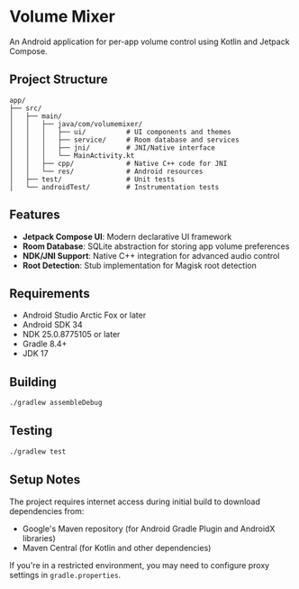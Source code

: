 # Volume Mixer

An Android application for per-app volume control using Kotlin and Jetpack Compose.

## Project Structure

```
app/
├── src/
│   ├── main/
│   │   ├── java/com/volumemixer/
│   │   │   ├── ui/          # UI components and themes
│   │   │   ├── service/     # Room database and services
│   │   │   ├── jni/         # JNI/Native interface
│   │   │   └── MainActivity.kt
│   │   ├── cpp/             # Native C++ code for JNI
│   │   └── res/             # Android resources
│   ├── test/                # Unit tests
│   └── androidTest/         # Instrumentation tests
```

## Features

- **Jetpack Compose UI**: Modern declarative UI framework
- **Room Database**: SQLite abstraction for storing app volume preferences
- **NDK/JNI Support**: Native C++ integration for advanced audio control
- **Root Detection**: Stub implementation for Magisk root detection

## Requirements

- Android Studio Arctic Fox or later
- Android SDK 34
- NDK 25.0.8775105 or later
- Gradle 8.4+
- JDK 17

## Building

```bash
./gradlew assembleDebug
```

## Testing

```bash
./gradlew test
```

## Setup Notes

The project requires internet access during initial build to download dependencies from:
- Google's Maven repository (for Android Gradle Plugin and AndroidX libraries)
- Maven Central (for Kotlin and other dependencies)

If you're in a restricted environment, you may need to configure proxy settings in `gradle.properties`.
